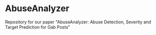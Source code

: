 # AbuseAnalyzer
Repository for our paper "AbuseAnalyzer: Abuse Detection, Severity and Target Prediction for Gab Posts"
